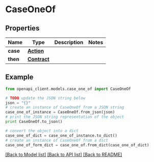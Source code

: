 # CaseOneOf


## Properties
Name | Type | Description | Notes
------------ | ------------- | ------------- | -------------
**case** | [**Action**](Action.md) |  | 
**then** | [**Contract**](Contract.md) |  | 

## Example

```python
from openapi_client.models.case_one_of import CaseOneOf

# TODO update the JSON string below
json = "{}"
# create an instance of CaseOneOf from a JSON string
case_one_of_instance = CaseOneOf.from_json(json)
# print the JSON string representation of the object
print CaseOneOf.to_json()

# convert the object into a dict
case_one_of_dict = case_one_of_instance.to_dict()
# create an instance of CaseOneOf from a dict
case_one_of_form_dict = case_one_of.from_dict(case_one_of_dict)
```
[[Back to Model list]](../README.md#documentation-for-models) [[Back to API list]](../README.md#documentation-for-api-endpoints) [[Back to README]](../README.md)


